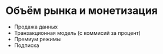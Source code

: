 # Объём рынка и монетизация

- Продажа данных
- Транзакционная модель (с коммисий за процент)
- Премиум режимы
- Подписка